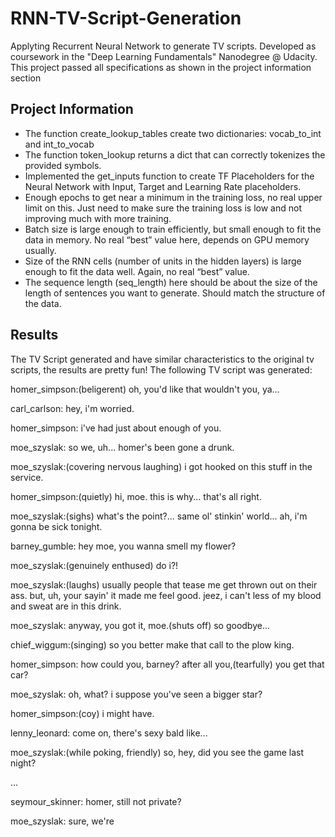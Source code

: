 # RNN-TV-Script-Generation
Applyting Recurrent Neural Network to generate TV scripts. Developed as coursework in the "Deep Learning Fundamentals" Nanodegree @ Udacity. This project passed all specifications as shown in the project information section

## Project Information
- The function create_lookup_tables create two dictionaries: vocab_to_int and int_to_vocab
- The function token_lookup returns a dict that can correctly tokenizes the provided symbols.
- Implemented the get_inputs function to create TF Placeholders for the Neural Network with Input, Target and Learning Rate placeholders.
- Enough epochs to get near a minimum in the training loss, no real upper limit on this. Just need to make sure the training loss is low and not improving much with more training.
- Batch size is large enough to train efficiently, but small enough to fit the data in memory. No real “best” value here, depends on GPU memory usually.
- Size of the RNN cells (number of units in the hidden layers) is large enough to fit the data well. Again, no real “best” value.
- The sequence length (seq_length) here should be about the size of the length of sentences you want to generate. Should match the structure of the data.

## Results

The TV Script generated and have similar characteristics to the original tv scripts, the results are pretty fun! The following TV script was generated:

homer_simpson:(beligerent) oh, you'd like that wouldn't you, ya...

carl_carlson: hey, i'm worried.

homer_simpson: i've had just about enough of you.

moe_szyslak: so we, uh... homer's been gone a drunk.

moe_szyslak:(covering nervous laughing) i got hooked on this stuff in the service.

homer_simpson:(quietly) hi, moe. this is why... that's all right.

moe_szyslak:(sighs) what's the point?... same ol' stinkin' world... ah, i'm gonna be sick tonight.

barney_gumble: hey moe, you wanna smell my flower?

moe_szyslak:(genuinely enthused) do i?!

moe_szyslak:(laughs) usually people that tease me get thrown out on their ass. but, uh, your sayin' it made me feel good. jeez, i can't less of my blood and sweat are in this drink.

moe_szyslak: anyway, you got it, moe.(shuts off) so goodbye...

chief_wiggum:(singing) so you better make that call to the plow king.

homer_simpson: how could you, barney? after all you,(tearfully) you get that car?

moe_szyslak: oh, what? i suppose you've seen a bigger star?

homer_simpson:(coy) i might have.

lenny_leonard: come on, there's sexy bald like...

moe_szyslak:(while poking, friendly) so, hey, did you see the game last night?

...

seymour_skinner: homer, still not private?

moe_szyslak: sure, we're



